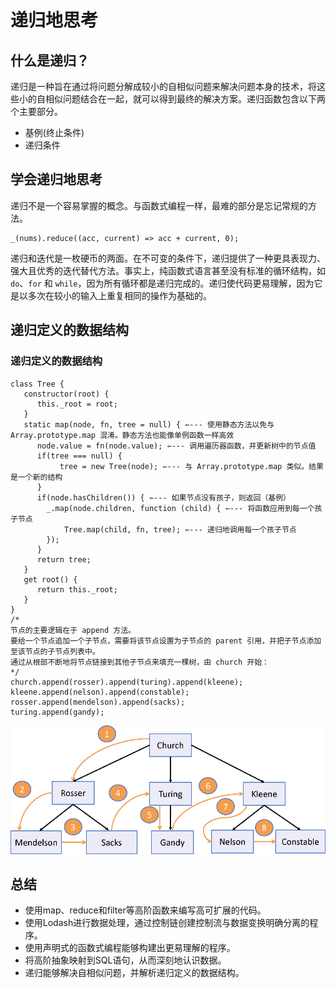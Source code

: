 # 递归地思考

## 什么是递归？

 递归是一种旨在通过将问题分解成较小的自相似问题来解决问题本身的技术，将这些小的自相似问题结合在一起，就可以得到最终的解决方案。递归函数包含以下两个主要部分。

* 基例\(终止条件\)
* 递归条件

## 学会递归地思考

 递归不是一个容易掌握的概念。与函数式编程一样，最难的部分是忘记常规的方法。

```text
_(nums).reduce((acc, current) => acc + current, 0);
```

 递归和迭代是一枚硬币的两面。在不可变的条件下，递归提供了一种更具表现力、强大且优秀的迭代替代方法。事实上，纯函数式语言甚至没有标准的循环结构，如 `do`、`for` 和 `while`，因为所有循环都是递归完成的。递归使代码更易理解，因为它是以多次在较小的输入上重复相同的操作为基础的。

## 递归定义的数据结构

### 递归定义的数据结构

```text
class Tree {
   constructor(root) {
      this._root = root;
   }
   static map(node, fn, tree = null) { ⇽--- 使用静态方法以免与Array.prototype.map 混淆。静态方法也能像单例函数一样高效
      node.value = fn(node.value); ⇽--- 调用遍历器函数，并更新树中的节点值
      if(tree === null) {
           tree = new Tree(node); ⇽--- 与 Array.prototype.map 类似。结果是一个新的结构
      }
      if(node.hasChildren()) { ⇽--- 如果节点没有孩子，则返回（基例）
        _.map(node.children, function (child) { ⇽--- 将函数应用到每一个孩子节点
            Tree.map(child, fn, tree); ⇽--- 递归地调用每一个孩子节点
        });
      }
      return tree;
   }
   get root() {
      return this._root;
   }
}
/*
节点的主要逻辑在于 append 方法。
要给一个节点追加一个子节点，需要将该节点设置为子节点的 parent 引用，并把子节点添加至该节点的子节点列表中。
通过从根部不断地将节点链接到其他子节点来填充一棵树，由 church 开始：
*/
church.append(rosser).append(turing).append(kleene);
kleene.append(nelson).append(constable);
rosser.append(mendelson).append(sacks);
turing.append(gandy);
```

![&#x9012;&#x5F52;&#x7684;&#x5148;&#x5E8F;&#x904D;&#x5386;&#xFF0C;&#x4ECE;&#x6839;&#x8282;&#x70B9;&#x5F00;&#x59CB;&#xFF0C;&#x4E00;&#x76F4;&#x5411;&#x5DE6;&#x4E0B;&#x964D;&#xFF0C;&#x7136;&#x540E;&#x518D;&#x5411;&#x53F3;&#x79FB;&#x52A8;](../.gitbook/assets/180516bd15dfa706c7f6-original-image24.png)

## 总结

* 使用map、reduce和filter等高阶函数来编写高可扩展的代码。 
* 使用Lodash进行数据处理，通过控制链创建控制流与数据变换明确分离的程序。
*  使用声明式的函数式编程能够构建出更易理解的程序。
*  将高阶抽象映射到SQL语句，从而深刻地认识数据。 
* 递归能够解决自相似问题，并解析递归定义的数据结构。

